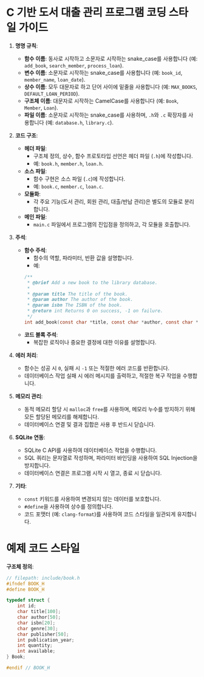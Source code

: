 # C 기반 도서 대출 관리 프로그램 코딩 스타일 가이드

1. **명명 규칙**:

    *   **함수 이름**: 동사로 시작하고 소문자로 시작하는 snake_case를 사용합니다 (예: `add_book`, `search_member`, `process_loan`).
    *   **변수 이름**: 소문자로 시작하는 snake_case를 사용합니다 (예: `book_id`, `member_name`, `loan_date`).
    *   **상수 이름**: 모두 대문자로 하고 단어 사이에 밑줄을 사용합니다 (예: `MAX_BOOKS`, `DEFAULT_LOAN_PERIOD`).
    *   **구조체 이름**: 대문자로 시작하는 CamelCase를 사용합니다 (예: `Book`, `Member`, `Loan`).
    *   **파일 이름**: 소문자로 시작하는 snake_case를 사용하며, `.h`와 `.c` 확장자를 사용합니다 (예: `database.h`, `library.c`).

2. **코드 구조**:

    *   **헤더 파일**:
        - 구조체 정의, 상수, 함수 프로토타입 선언은 헤더 파일 (`.h`)에 작성합니다.
        - 예: `book.h`, `member.h`, `loan.h`.
    *   **소스 파일**:
        - 함수 구현은 소스 파일 (`.c`)에 작성합니다.
        - 예: `book.c`, `member.c`, `loan.c`.
    *   **모듈화**:
        - 각 주요 기능(도서 관리, 회원 관리, 대출/반납 관리)은 별도의 모듈로 분리합니다.
    *   **메인 파일**:
        - `main.c` 파일에서 프로그램의 진입점을 정의하고, 각 모듈을 호출합니다.

3. **주석**:

    *   **함수 주석**:
        - 함수의 역할, 파라미터, 반환 값을 설명합니다.
        - 예:
        ```c
        /**
         * @brief Add a new book to the library database.
         * 
         * @param title The title of the book.
         * @param author The author of the book.
         * @param isbn The ISBN of the book.
         * @return int Returns 0 on success, -1 on failure.
         */
        int add_book(const char *title, const char *author, const char *isbn);
        ```
    *   **코드 블록 주석**:
        - 복잡한 로직이나 중요한 결정에 대한 이유를 설명합니다.

4. **에러 처리**:

    *   함수는 성공 시 `0`, 실패 시 `-1` 또는 적절한 에러 코드를 반환합니다.
    *   데이터베이스 작업 실패 시 에러 메시지를 출력하고, 적절한 복구 작업을 수행합니다.

5. **메모리 관리**:

    *   동적 메모리 할당 시 `malloc`과 `free`를 사용하며, 메모리 누수를 방지하기 위해 모든 할당된 메모리를 해제합니다.
    *   데이터베이스 연결 및 결과 집합은 사용 후 반드시 닫습니다.

6. **SQLite 연동**:

    *   SQLite C API를 사용하여 데이터베이스 작업을 수행합니다.
    *   SQL 쿼리는 문자열로 작성하며, 파라미터 바인딩을 사용하여 SQL Injection을 방지합니다.
    *   데이터베이스 연결은 프로그램 시작 시 열고, 종료 시 닫습니다.

7. **기타**:

    *   `const` 키워드를 사용하여 변경되지 않는 데이터를 보호합니다.
    *   `#define`을 사용하여 상수를 정의합니다.
    *   코드 포맷터 (예: `clang-format`)를 사용하여 코드 스타일을 일관되게 유지합니다.
  
# 예제 코드 스타일

 **구조체 정의**:
```c
// filepath: include/book.h
#ifndef BOOK_H
#define BOOK_H

typedef struct {
    int id;
    char title[100];
    char author[50];
    char isbn[20];
    char genre[30];
    char publisher[50];
    int publication_year;
    int quantity;
    int available;
} Book;

#endif // BOOK_H
